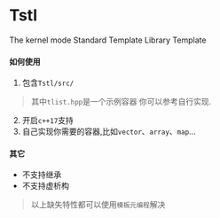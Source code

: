 # Tstl
The kernel mode Standard Template Library Template









#### 如何使用
1. 包含`Tstl/src/`
> 其中`tlist.hpp`是一个示例容器 你可以参考自行实现.
2. 开启`c++17`支持
3. 自己实现你需要的容器,比如`vector`、`array`、`map`...


#### 其它
- 不支持继承
- 不支持虚析构

> 以上缺失特性都可以使用`模板元编程`解决
